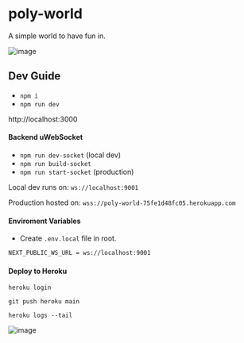 # poly-world

A simple world to have fun in.

![image](https://github.com/ChristopherTrimboli/poly-world/assets/27584221/cafd1f23-d6f3-42ee-9738-7910182b0af1)

## Dev Guide

- `npm i`
- `npm run dev`

http://localhost:3000

#### Backend uWebSocket

- `npm run dev-socket` (local dev)
- `npm run build-socket`
- `npm run start-socket` (production)

Local dev runs on: `ws://localhost:9001`

Production hosted on: `wss://poly-world-75fe1d48fc05.herokuapp.com`

#### Enviroment Variables

- Create `.env.local` file in root.

```bash
NEXT_PUBLIC_WS_URL = ws://localhost:9001
```

#### Deploy to Heroku

`heroku login`

`git push heroku main`

`heroku logs --tail`

![image](https://github.com/ChristopherTrimboli/poly-world/assets/27584221/c669d6b7-cffe-45e7-8204-6ded9fb5dbaa)
